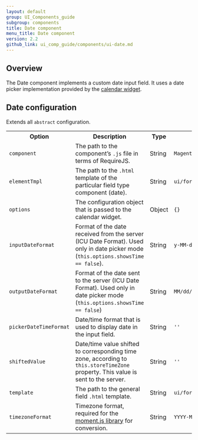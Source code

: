 ```yaml
---
layout: default
group: UI_Components_guide
subgroup: components
title: Date component
menu_title: Date component
version: 2.2
github_link: ui_comp_guide/components/ui-date.md
---
```


## Overview

The Date component implements a custom date input field. It uses a date picker implementation provided by the [calendar widget]({{page.baseurl}}javascript-dev-guide/widgets/widget_calendar.html).


## Date configuration

Extends all `abstract` configuration.

<table>
  <tr>
    <th>Option </th>
    <th>Description</th>
    <th>Type</th>
    <th>Default</th>
  </tr>
  <tr>
    <td><code>component</code></td>
    <td>The path to the component’s <code>.js</code> file in terms of RequireJS.</td>
    <td>String</td>
    <td><code>Magento_Ui/js/form/element/date</code></td>
  </tr>
  <tr>
    <td><code>elementTmpl</code></td>
    <td>The path to the <code>.html</code> template of the particular field type component (date).</td>
    <td>String</td>
    <td><code>ui/form/element/date</code></td>
  </tr>
  <tr>
    <td><code>options</code></td>
    <td>The configuration object that is passed to the calendar widget.</td>
    <td>Object</td>
    <td><code>{}</code></td>
  </tr>
  <tr>
    <td><code>inputDateFormat</code></td>
    <td>Format of the date received from the server (ICU Date Format). Used only in date picker mode (<code>this.options.showsTime == false</code>).</td>
    <td>String</td>
    <td><code>y-MM-dd</code></td>
  </tr>
  <tr>
    <td><code>outputDateFormat</code></td>
    <td>Format of the date sent to the server (ICU Date Format). Used only in date picker mode (<code>this.options.showsTime == false</code>)</td>
    <td>String</td>
    <td><code>MM/dd/y</code></td>
  </tr>
  <tr>
    <td><code>pickerDateTimeFormat</code></td>
    <td>Date/time format that is used to display date in the input field.</td>
    <td>String</td>
    <td><code>''</code></td>
  </tr>
  <tr>
    <td><code>shiftedValue</code></td>
    <td>Date/time value shifted to corresponding time zone, according to <code>this.storeTimeZone</code> property. This value is sent to the server.</td>
    <td>String</td>
    <td><code>''</code></td>
  </tr>
  <tr>
    <td><code>template</code></td>
    <td>The path to the general field <code>.html</code> template.</td>
    <td>String</td>
    <td><code>ui/form/field</code></td>
  </tr>
  <tr>
    <td><code>timezoneFormat</code></td>
    <td>Timezone format, required for the <a href="https://momentjs.com/">moment.js library</a> for conversion.</td>
    <td>String</td>
    <td><code>YYYY-MM-DD HH:mm</code></td>
  </tr>
</table>

